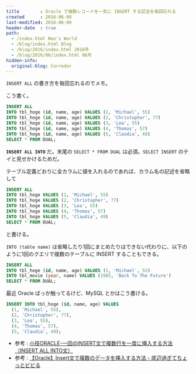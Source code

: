 ```yaml
---
title        : Oracle で複数レコードを一気に INSERT する記法を毎回忘れる
created      : 2016-06-09
last-modified: 2016-06-09
header-date  : true
path:
  - /index.html Neo's World
  - /blog/index.html Blog
  - /blog/2016/index.html 2016年
  - /blog/2016/06/index.html 06月
hidden-info:
  original-blog: Corredor
---
```


`INSERT ALL` の書き方を毎回忘れるのでメモ。

こう書く。

```sql
INSERT ALL
INTO tbl_hoge (id, name, age) VALUES (1, 'Michael', 55)
INTO tbl_hoge (id, name, age) VALUES (2, 'Christopher', 77)
INTO tbl_hoge (id, name, age) VALUES (3, 'Lea', 55)
INTO tbl_hoge (id, name, age) VALUES (4, 'Thomas', 57)
INTO tbl_hoge (id, name, age) VALUES (5, 'Claudia', 49)
SELECT * FROM DUAL;
```

**`INSERT ALL INTO`** だ。末尾の `SELECT * FROM DUAL` は必須。`SELECT INSERT` のテイと見せかけるためだ。

テーブル定義どおりに全カラムに値を入れるのであれば、カラム名の記述を省略して

```sql
INSERT ALL
INTO tbl_hoge VALUES (1, 'Michael', 55)
INTO tbl_hoge VALUES (2, 'Christopher', 77)
INTO tbl_hoge VALUES (3, 'Lea', 55)
INTO tbl_hoge VALUES (4, 'Thomas', 57)
INTO tbl_hoge VALUES (5, 'Claudia', 49)
SELECT * FROM DUAL;
```

と書ける。

`INTO (table name)` は省略したり1回にまとめたりはできない代わりに、以下のように1回のクエリで複数のテーブルに INSERT することもできる。

```sql
INSERT ALL
INTO tbl_hoge (id, name, age) VALUES (1, 'Michael', 55)
INTO tbl_movie (year, name) VALUES (1985, 'Back To The Future')
SELECT * FROM DUAL;
```

最近 Oracle ばっか触ってるけど、MySQL とかはこう書ける。

```sql
INSERT INTO tbl_hoge (id, name, age) VALUES
  (1, 'Michael', 55),
  (2, 'Christopher', 77),
  (3, 'Lea', 55),
  (4, 'Thomas', 57),
  (5, 'Claudia', 49);
```

- 参考 : [小技ORACLE-一回のINSERT文で複数行を一度に挿入する方法（INSERT ALL INTO文）](http://hideprogram.web.fc2.com/oracle/ora_insert_multiple.html)
- 参考 : [【Oracle】Insert文で複数のデータを挿入する方法 - 底辺過ぎてちょっとビビる](http://starscream.hatenablog.com/entry/20141015/1413302215)
